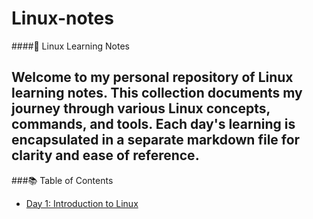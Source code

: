 # Linux-notes
####🐧 Linux Learning Notes

Welcome to my personal repository of Linux learning notes. This collection documents my journey through various Linux concepts, commands, and tools. Each day's learning is encapsulated in a separate markdown file for clarity and ease of reference.
---

###📚 Table of Contents

- [Day 1: Introduction to Linux](day1.md)

